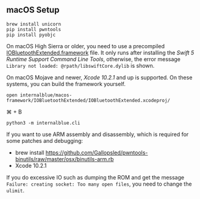 

macOS Setup
-----------

```
brew install unicorn
pip install pwntools
pip install pyobjc
```

On macOS High Sierra or older, you need to use a precompiled [IOBluetoothExtended.framework](../macos/IOBluetoothExtended.framework.zip) file.
It only runs after installing the *Swift 5 Runtime Support Command Line Tools*, otherwise, the error
message `Library not loaded: @rpath/libswiftCore.dylib` is shown.

On macOS Mojave and newer, *Xcode 10.2.1* and up is supported. On these systems, you can build the
framework yourself.

```
open internalblue/macos-framework/IOBluetoothExtended/IOBluetoothExtended.xcodeproj/
```

⌘ + B

```
python3 -m internalblue.cli
```

If you want to use ARM assembly and disassembly, which is required for some patches and debugging:

* brew install https://github.com/Gallopsled/pwntools-binutils/raw/master/osx/binutils-arm.rb
* Xcode 10.2.1

If you do excessive IO such as dumping the ROM and get the message `Failure: creating socket: Too many open
files`, you need to change the `ulimit`.